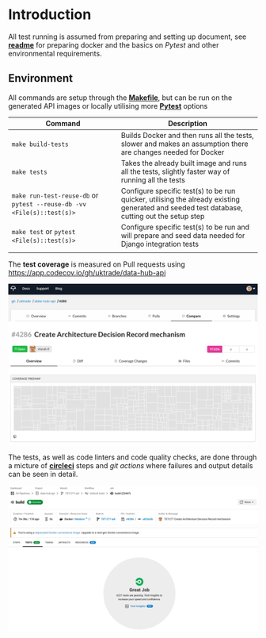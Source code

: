 # Introduction

All test running is assumed from preparing and setting up document, see [**readme**](../README.md) for preparing docker and the basics on *Pytest* and other environmental requirements. 

## Environment

All commands are setup through the [**Makefile**](https://opensource.com/article/18/8/what-how-makefile), but can be run on the generated API images or locally utilising more **[Pytest](https://cheatography.com/nanditha/cheat-sheets/pytest/)** options

| Command                                                      | Description                                                  |
| ------------------------------------------------------------ | ------------------------------------------------------------ |
| `make build-tests`                                           | Builds Docker and then runs all the tests, slower and makes an assumption there are changes needed for Docker |
| `make tests`                                                 | Takes the already built image and runs all the tests, slightly faster way of running all the tests |
| `make run-test-reuse-db` or `pytest --reuse-db -vv <File(s)::test(s)>` | Configure specific test(s) to be run quicker, utilising the already  existing generated and seeded test database, cutting out the setup step |
| `make test` or `pytest <File(s)::test(s)>`                   | Configure specific test(s) to be run and will prepare and seed data needed for Django integration tests |
|                                                              |                                                              |

The **test coverage** is measured on Pull requests using https://app.codecov.io/gh/uktrade/data-hub-api

![App.codecov.io](../docs/code-coverage.png)

The tests, as well as code linters and code quality checks, are done through a micture of [**circleci**](https://app.circleci.com/pipelines/github/uktrade/data-hub-api) steps and *git actions* where failures and output details can be seen in detail. 

![CircleCI](../docs/circleci.png)
